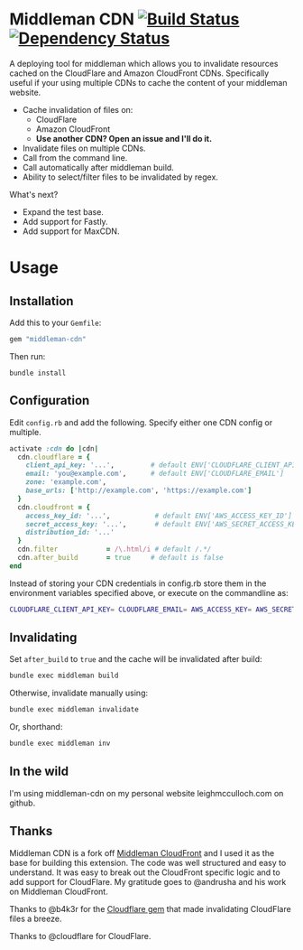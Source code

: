 # Middleman CDN [![Build Status](https://travis-ci.org/leighmcculloch/middleman-cdn.svg)](https://travis-ci.org/leighmcculloch/middleman-cdn) [![Dependency Status](https://gemnasium.com/leighmcculloch/middleman-cdn.png)](https://gemnasium.com/leighmcculloch/middleman-cdn)
A deploying tool for middleman which allows you to invalidate resources cached
on the CloudFlare and Amazon CloudFront CDNs. Specifically useful if your
using multiple CDNs to cache the content of your middleman website.

* Cache invalidation of files on:
  * CloudFlare
  * Amazon CloudFront
  * **Use another CDN? Open an issue and I'll do it.**
* Invalidate files on multiple CDNs.
* Call from the command line.
* Call automatically after middleman build.  
* Ability to select/filter files to be invalidated by regex.  

What's next?

* Expand the test base.
* Add support for Fastly.
* Add support for MaxCDN.

# Usage

## Installation
Add this to your `Gemfile`:  
```ruby
gem "middleman-cdn"
```

Then run:  
```
bundle install
```

## Configuration

Edit `config.rb` and add the following. Specify either one CDN config or
multiple.  
```ruby
activate :cdn do |cdn|
  cdn.cloudflare = {
    client_api_key: '...',         # default ENV['CLOUDFLARE_CLIENT_API_KEY']
    email: 'you@example.com',      # default ENV['CLOUDFLARE_EMAIL']
    zone: 'example.com',
    base_urls: ['http://example.com', 'https://example.com']
  }
  cdn.cloudfront = {
    access_key_id: '...',           # default ENV['AWS_ACCESS_KEY_ID']
    secret_access_key: '...',       # default ENV['AWS_SECRET_ACCESS_KEY']
    distribution_id: '...'
  }
  cdn.filter            = /\.html/i # default /.*/
  cdn.after_build       = true     # default is false
end
```

Instead of storing your CDN credentials in config.rb store them in the
environment variables specified above, or execute on the commandline as:

```bash
CLOUDFLARE_CLIENT_API_KEY= CLOUDFLARE_EMAIL= AWS_ACCESS_KEY= AWS_SECRET= bundle exec middleman invalidate
```

## Invalidating

Set `after_build` to `true` and the cache will be invalidated after build:  
```bash
bundle exec middleman build
```

Otherwise, invalidate manually using:  
```bash
bundle exec middleman invalidate
```

Or, shorthand:  
```bash
bundle exec middleman inv
```

## In the wild

I'm using middleman-cdn on my personal website leighmcculloch.com on github.

## Thanks

Middleman CDN is a fork off [Middleman CloudFront](https://github.com/andrusha/middleman-cloudfront) and I used it as the base for building this extension. The code was well structured and easy to understand. It was easy to break out the CloudFront specific logic and to add support for CloudFlare. My gratitude goes to @andrusha and his work on Middleman CloudFront.

Thanks to @b4k3r for the [Cloudflare gem](https://github.com/b4k3r/cloudflare) that made invalidating CloudFlare files a breeze.

Thanks to @cloudflare for CloudFlare.
